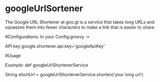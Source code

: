 # googleUrlSortener
The Google URL Shortener at goo.gl is a service that takes long URLs and squeezes them into fewer characters   to make a link that is easier to share.

#Configurations:
In your Config.groovy ->

API key
google.shortener.api.key='googleApiKey'

#Usage

Example:
  def googleUrlShortenerService
 
  String shortUrl = googleUrlShortenerService.shorten('your long url')
